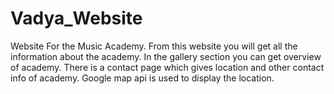 # Vadya_Website
Website For the Music Academy.
From this website you will get all the information about the academy. 
In the gallery section you can get overview of academy.
There is a contact page which gives location and other contact info of academy.
Google map api is used to display the location.
